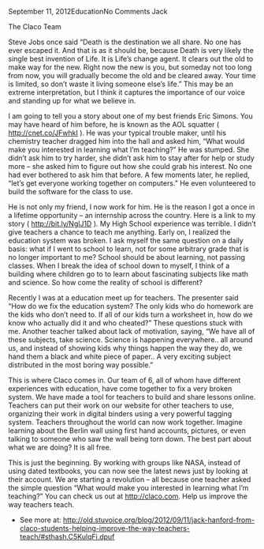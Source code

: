 
September 11, 2012EducationNo Comments
Jack

The Claco Team

Steve Jobs once said “Death is the destination we all share. No one has ever escaped it. And that is as it should be, because Death is very likely the single best invention of Life. It is Life’s change agent. It clears out the old to make way for the new. Right now the new is you, but someday not too long from now, you will gradually become the old and be cleared away. Your time is limited, so don’t waste it living someone else’s life.” This may be an extreme interpretation, but I think it captures the importance of our voice and standing up for what we believe in.


I am going to tell you a story about one of my best friends Eric Simons. You may have heard of him before, he is known as the AOL squatter ( http://cnet.co/JFwhkI ). He was your typical trouble maker, until his chemistry teacher dragged him into the hall and asked him, “What would make you interested in learning what I’m teaching?” He was stumped. She didn’t ask him to try harder, she didn’t ask him to stay after for help or study more – she asked him to figure out how she could grab his interest. No one had ever bothered to ask him that before. A few moments later, he replied, “let’s get everyone working together on computers.” He even volunteered to build the software for the class to use.


He is not only my friend, I now work for him. He is the reason I got a once in a lifetime opportunity – an internship across the country. Here is a link to my story ( http://bit.ly/NglJ1D ). My High School experience was terrible. I didn’t give teachers a chance to teach me anything. Early on, I realized the education system was broken. I ask myself the same question on a daily basis: what if I went to school to learn, not for some arbitrary grade that is no longer important to me? School should be about learning, not passing classes. When I break the idea of school down to myself, I think of a building where children go to to learn about fascinating subjects like math and science. So how come the reality of school is different?


Recently I was at a education meet up for teachers. The presenter said “How do we fix the education system? The only kids who do homework are the kids who don’t need to. If all of our kids turn a worksheet in, how do we know who actually did it and who cheated?” These questions stuck with me. Another teacher talked about lack of motivation, saying, “We have all of these subjects, take science. Science is happening everywhere.. all around us, and instead of showing kids why things happen the way they do, we hand them a black and white piece of paper.. A very exciting subject distributed in the most boring way possible.”


This is where Claco comes in. Our team of 6, all of whom have different experiences with education, have come together to fix a very broken system. We have made a tool for teachers to build and share lessons online. Teachers can put their work on our website for other teachers to use, organizing their work in digital binders using a very powerful tagging system. Teachers throughout the world can now work together. Imagine learning about the Berlin wall using first hand accounts, pictures, or even talking to someone who saw the wall being torn down. The best part about what we are doing? It is all free.


This is just the beginning. By working with groups like NASA, instead of using dated textbooks, you can now see the latest news just by looking at their account. We are starting a revolution – all because one teacher asked the simple question “What would make you interested in learning what I’m teaching?” You can check us out at http://claco.com. Help us improve the way teachers teach.

- See more at: http://old.stuvoice.org/blog/2012/09/11/jack-hanford-from-claco-students-helping-improve-the-way-teachers-teach/#sthash.C5KulqFi.dpuf